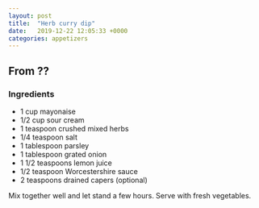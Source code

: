 ```yaml
---
layout: post
title:  "Herb curry dip"
date:   2019-12-22 12:05:33 +0000
categories: appetizers
---
```


## From ??
### Ingredients
* 1 cup mayonaise
* 1/2 cup sour cream
* 1 teaspoon crushed mixed herbs
* 1/4 teaspoon salt
* 1 tablespoon parsley
* 1 tablespoon grated onion
* 1 1/2 teaspoons lemon juice
* 1/2 teaspoon Worcestershire sauce
* 2 teaspoons drained capers (optional)


Mix together well and let stand a few hours. Serve with fresh vegetables.
